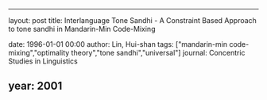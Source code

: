 ---
layout: post
title: Interlanguage Tone Sandhi - A Constraint Based Approach to tone sandhi in Mandarin-Min Code-Mixing

date: 1996-01-01 00:00
author: Lin, Hui-shan
tags: ["mandarin-min code-mixing","optimality theory","tone sandhi","universal"]
journal: Concentric Studies in Linguistics

year: 2001
----
